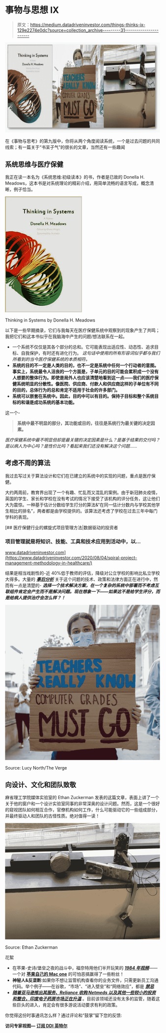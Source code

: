 # 事物与思想 IX

> 原文：<https://medium.datadriveninvestor.com/things-thinks-ix-129e2274e0dc?source=collection_archive---------31----------------------->

![](img/c110d1bb3377532d97ebdb4d89dcdde1.png)

在《事物与思考》的第九版中，你将从两个角度阅读系统，一个是过去问题的共同线索；有一篇关于“书呆子气”的很长的文章，当然还有一些趣闻

## 系统思维与医疗保健

我正在读一本名为《系统思维:初级读本》的书，作者是已故的 Donella H. Meadows，这本书是对系统理论的精彩介绍，用简单流畅的语言写成，概念清晰，例子恰当。

![](img/542be9addd06084290e3d5a85828e54f.png)

Thinking in Systems by Donella H. Meadows

以下是一些早期摘录，它们与我每天在医疗保健系统中观察到的现象产生了共鸣；我把它们和这本书似乎在我脑海中产生的问题/想法联系在一起。

*   一个系统不仅仅是其各个部分的总和。它可能表现出适应性、动态性、追求目标、自我保护，有时还有进化行为。 *这句话中使用的所有形容词似乎都与我们所看到的当今医疗保健系统的本质相符。*
*   **系统的目的不一定是人类的目的，也不一定是系统中任何一个行动者的意图。事实上，系统最令人沮丧的一个方面是，子单元的目的可能会累积成一个没有人想要的整体行为。即使是局外人也应该清楚地看到这一点——我们的医疗保健系统明显的分散性。像医院、供应商、付款人和供应商这样的子单位有不同的目的，总体行为的总和肯定不适用于社会的许多部门。**
*   **系统可以嵌套在系统中。因此，目的中可以有目的。保持子目标和整个系统目标的和谐是成功系统的基本功能。**

这一个-

> **系统中最不明显的部分，其功能或目的，往往是系统行为最关键的决定因素。**

*医疗保健系统中最不明显但却是最关键的决定因素是什么？是基于结果的交付吗？是以病人为中心吗？是性价比吗？看起来我们还没有解决这个问题……*

## 考虑不周的算法

我过去写过关于算法设计和它们在已建立的系统中的实现的问题，重点是医疗保健。

大约两周前，教育界出现了一个有趣、忙乱而又混乱的案例。由于新冠肺炎疫情，英国的学生、家长和学校在没有考试的情况下接受了该机构的评分任务，这让他们大为震惊。一种基于估计分数给学生打分的算法&“在同一估计分数内与学校其他学生相比的排名”，两者都是由学校提供的。该算法还考虑了学校在过去三年中每门学科的表现。

[](https://www.datadriveninvestor.com/2020/08/04/spiral-project-management-methodology-in-healthcare/) [## 医疗保健行业的螺旋式项目管理方法|数据驱动的投资者

### 项目管理就是将知识、技能、工具和技术应用到活动中，以…

www.datadriveninvestor.com](https://www.datadriveninvestor.com/2020/08/04/spiral-project-management-methodology-in-healthcare/) 

结果是相当戏剧性的-近 40%低于教师的评估，降级对公立学校的影响比私立学校大得多。大量的 [***事后分析***](https://www.bbc.com/news/explainers-53807730) 关于这个问题的技术、政策和法律方面正在进行中，然而有一点是清楚的- ***选择一个技术解决方案，在一个复杂的系统中部署而不考虑互联组件肯定会产生而不是解决问题。现在想象一下——如果这不是给学生评分，而是给病人提供治疗会怎么样？！***

![](img/7a9e041ab1abd322c8cb65a70b79e772.png)

Source: Lucy North/The Verge

## 向设计、文化和团队致敬

麻省理工学院媒体实验室的 Ethan Zuckerman 发表的这篇文章，表面上讲了一个关于他的窗户和一个设计实验室同事的非常深奥的设计问题。然而，这是一个很好的窥视团队如何相互合作，官僚机构如何工作，什么可能驱动它的一些组成部分，并最终驱动人和团队的古怪性质。绝对值得一读！

![](img/f279181c3ce0bbe00732afa95f4d5529.png)

Source: Ethan Zuckerman

花絮

*   在苹果-史诗/堡垒之夜的战斗中，福奈特用他们半开玩笑的 [***1984 年视频***](https://vimeo.com/447590857)——一个对 [**苹果自己的 Mac one**](https://www.youtube.com/watch?v=VtvjbmoDx-I) 的可怕恶搞赢得了一些粉丝！
*   **神秘人&反垄断**:如果你不想让监管机构查看你的业务文件，只需更新员工沟通代码。举个例子——在谷歌，“市场”、“进入壁垒”和“网络效应”，都是 [***禁忌***](https://themarkup.org/google-the-giant/2020/08/07/google-documents-show-taboo-words-antitrust)
*   [***随着亚马逊推出其服务、Reliance 收购 Netmeds 以及其他一些较小的投资和整合，印度电子药房市场正在升温***](https://www.moneycontrol.com/news/business/ril-buys-netmeds-sets-up-hot-e-pharmacy-contest-with-amazon-5725191.html) 。目前该领域还没有太多的监管，随着这些巨头的进入，肯定会有很多游说活动要求有利的政策。

你觉得这份时事通讯怎么样？通过评论和“鼓掌”留下您的反馈:

**访问专家视图—** [**订阅 DDI 英特尔**](https://datadriveninvestor.com/ddi-intel)
